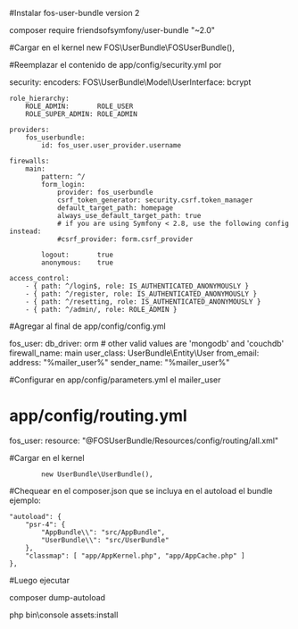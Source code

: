 #Instalar fos-user-bundle version 2

composer require friendsofsymfony/user-bundle "~2.0"

#Cargar en el kernel
            new FOS\UserBundle\FOSUserBundle(),



#Reemplazar el contenido de app/config/security.yml por

security:
    encoders:
        FOS\UserBundle\Model\UserInterface: bcrypt

    role_hierarchy:
        ROLE_ADMIN:       ROLE_USER
        ROLE_SUPER_ADMIN: ROLE_ADMIN

    providers:
        fos_userbundle:
            id: fos_user.user_provider.username

    firewalls:
        main:
            pattern: ^/
            form_login:
                provider: fos_userbundle
                csrf_token_generator: security.csrf.token_manager
                default_target_path: homepage
                always_use_default_target_path: true                
                # if you are using Symfony < 2.8, use the following config instead:
                #csrf_provider: form.csrf_provider

            logout:       true
            anonymous:    true

    access_control:
        - { path: ^/login$, role: IS_AUTHENTICATED_ANONYMOUSLY }
        - { path: ^/register, role: IS_AUTHENTICATED_ANONYMOUSLY }
        - { path: ^/resetting, role: IS_AUTHENTICATED_ANONYMOUSLY }
        - { path: ^/admin/, role: ROLE_ADMIN }



#Agregar al final de app/config/config.yml


fos_user:
    db_driver: orm # other valid values are 'mongodb' and 'couchdb'
    firewall_name: main
    user_class: UserBundle\Entity\User
    from_email:
        address: "%mailer_user%"
        sender_name: "%mailer_user%"        

#Configurar en app/config/parameters.yml el mailer_user


# app/config/routing.yml
fos_user:
    resource: "@FOSUserBundle/Resources/config/routing/all.xml"            


#Cargar en el kernel

            new UserBundle\UserBundle(),  

#Chequear en el composer.json que se incluya en el autoload el bundle ejemplo:

    "autoload": {
        "psr-4": {
            "AppBundle\\": "src/AppBundle",
            "UserBundle\\": "src/UserBundle"
        },
        "classmap": [ "app/AppKernel.php", "app/AppCache.php" ]
    },

#Luego ejecutar

composer dump-autoload

php bin\console assets:install              